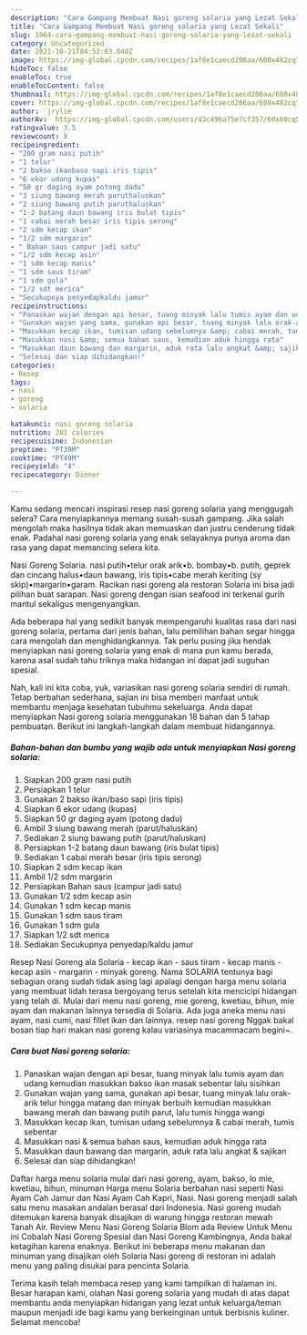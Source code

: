 ```yaml
---
description: "Cara Gampang Membuat Nasi goreng solaria yang Lezat Sekali"
title: "Cara Gampang Membuat Nasi goreng solaria yang Lezat Sekali"
slug: 1964-cara-gampang-membuat-nasi-goreng-solaria-yang-lezat-sekali
category: Uncategorized
date: 2021-10-21T04:52:03.040Z
image: https://img-global.cpcdn.com/recipes/1af8e1caecd206aa/680x482cq70/nasi-goreng-solaria-foto-resep-utama.jpg
hideToc: false
enableToc: true
enableTocContent: false
thumbnail: https://img-global.cpcdn.com/recipes/1af8e1caecd206aa/680x482cq70/nasi-goreng-solaria-foto-resep-utama.jpg
cover: https://img-global.cpcdn.com/recipes/1af8e1caecd206aa/680x482cq70/nasi-goreng-solaria-foto-resep-utama.jpg
author:  jrylie
authorAv:  https://img-global.cpcdn.com/users/d3c496a75e7cf357/60x60cq50/avatar.jpg
ratingvalue: 3.5
reviewcount: 8
recipeingredient:
- "200 gram nasi putih"
- "1 telur"
- "2 bakso ikanbaso sapi iris tipis"
- "6 ekor udang kupas"
- "50 gr daging ayam potong dadu"
- "3 siung bawang merah paruthaluskan"
- "2 siung bawang putih paruthaluskan"
- "1-2 batang daun bawang iris bulat tipis"
- "1 cabai merah besar iris tipis serong"
- "2 sdm kecap ikan"
- "1/2 sdm margarin"
- " Bahan saus campur jadi satu"
- "1/2 sdm kecap asin"
- "1 sdm kecap manis"
- "1 sdm saus tiram"
- "1 sdm gula"
- "1/2 sdt merica"
- "Secukupnya penyedapkaldu jamur"
recipeinstructions:
- "Panaskan wajan dengan api besar, tuang minyak lalu tumis ayam dan udang kemudian masukkan bakso ikan masak sebentar lalu sisihkan"
- "Gunakan wajan yang sama, gunakan api besar, tuang minyak lalu orak-arik telur hingga matang dan minyak berbuih kemudian masukkan bawang merah dan bawang putih parut, lalu tumis hingga wangi"
- "Masukkan kecap ikan, tumisan udang sebelumnya &amp; cabai merah, tumis sebentar"
- "Masukkan nasi &amp; semua bahan saus, kemudian aduk hingga rata"
- "Masukkan daun bawang dan margarin, aduk rata lalu angkat &amp; sajikan"
- "Selesai dan siap dihidangkan!"
categories:
- Resep
tags:
- nasi
- goreng
- solaria

katakunci: nasi goreng solaria 
nutrition: 281 calories
recipecuisine: Indonesian
preptime: "PT39M"
cooktime: "PT49M"
recipeyield: "4"
recipecategory: Dinner

---
```



Kamu sedang mencari inspirasi resep nasi goreng solaria yang menggugah selera? Cara menyiapkannya memang susah-susah gampang. Jika salah mengolah maka hasilnya tidak akan memuaskan dan justru cenderung tidak enak. Padahal nasi goreng solaria yang enak selayaknya punya aroma dan rasa yang dapat memancing selera kita.


Nasi Goreng Solaria. nasi putih•telur orak arik•b. bombay•b. putih, geprek dan cincang halus•daun bawang, iris tipis•cabe merah keriting (sy skip)•margarin•garam. Racikan nasi goreng ala restoran Solaria ini bisa jadi pilihan buat sarapan. Nasi goreng dengan isian seafood ini terkenal gurih mantul sekaligus mengenyangkan.

Ada beberapa hal yang sedikit banyak mempengaruhi kualitas rasa dari nasi goreng solaria, pertama dari jenis bahan, lalu pemilihan bahan segar hingga cara mengolah dan menghidangkannya. Tak perlu pusing jika hendak menyiapkan nasi goreng solaria yang enak di mana pun kamu berada, karena asal sudah tahu triknya maka hidangan ini dapat jadi suguhan spesial.


Nah, kali ini kita coba, yuk, variasikan nasi goreng solaria sendiri di rumah. Tetap berbahan sederhana, sajian ini bisa memberi manfaat untuk membantu menjaga kesehatan tubuhmu sekeluarga. Anda dapat menyiapkan Nasi goreng solaria menggunakan 18 bahan dan 5 tahap pembuatan. Berikut ini langkah-langkah dalam membuat hidangannya.

<!--inarticleads1-->

##### Bahan-bahan dan bumbu yang wajib ada untuk menyiapkan Nasi goreng solaria:

1. Siapkan 200 gram nasi putih
1. Persiapkan 1 telur
1. Gunakan 2 bakso ikan/baso sapi (iris tipis)
1. Siapkan 6 ekor udang (kupas)
1. Siapkan 50 gr daging ayam (potong dadu)
1. Ambil 3 siung bawang merah (parut/haluskan)
1. Sediakan 2 siung bawang putih (parut/haluskan)
1. Persiapkan 1-2 batang daun bawang (iris bulat tipis)
1. Sediakan 1 cabai merah besar (iris tipis serong)
1. Siapkan 2 sdm kecap ikan
1. Ambil 1/2 sdm margarin
1. Persiapkan  Bahan saus (campur jadi satu)
1. Gunakan 1/2 sdm kecap asin
1. Gunakan 1 sdm kecap manis
1. Gunakan 1 sdm saus tiram
1. Gunakan 1 sdm gula
1. Siapkan 1/2 sdt merica
1. Sediakan Secukupnya penyedap/kaldu jamur


Resep Nasi Goreng ala Solaria - kecap ikan - saus tiram - kecap manis - kecap asin - margarin - minyak goreng. Nama SOLARIA tentunya bagi sebagian orang sudah tidak asing lagi apalagi dengan harga menu solaria yang membuat lidah terasa bergoyang terus setelah kita mencicipi hidangan yang telah di. Mulai dari menu nasi goreng, mie goreng, kwetiau, bihun, mie ayam dan makanan lainnya tersedia di Solaria. Ada juga aneka menu nasi ayam, nasi cumi, nasi fillet ikan dan lainnya. resep nasi goreng Nggak bakal bosan tiap hari makan nasi goreng kalau variasinya macammacam begini~. 

<!--inarticleads2-->

##### Cara buat Nasi goreng solaria:

1. Panaskan wajan dengan api besar, tuang minyak lalu tumis ayam dan udang kemudian masukkan bakso ikan masak sebentar lalu sisihkan
1. Gunakan wajan yang sama, gunakan api besar, tuang minyak lalu orak-arik telur hingga matang dan minyak berbuih kemudian masukkan bawang merah dan bawang putih parut, lalu tumis hingga wangi
1. Masukkan kecap ikan, tumisan udang sebelumnya &amp; cabai merah, tumis sebentar
1. Masukkan nasi &amp; semua bahan saus, kemudian aduk hingga rata
1. Masukkan daun bawang dan margarin, aduk rata lalu angkat &amp; sajikan
1. Selesai dan siap dihidangkan!

Daftar harga menu solaria mulai dari nasi goreng, ayam, bakso, lo mie, kwetiau, bihun, minuman Harga menu Solaria berbahan nasi seperti Nasi Ayam Cah Jamur dan Nasi Ayam Cah Kapri, Nasi. Nasi goreng menjadi salah satu menu masakan andalan berasal dari Indonesia. Nasi goreng mudah ditemukan karena banyak disajikan di warung hingga restoran mewah Tanah Air. Review Menu Nasi Goreng Solaria Blom ada Review Untuk Menu ini Cobalah Nasi Goreng Spesial dan Nasi Goreng Kambingnya, Anda bakal ketagihan karena enaknya. Berikut ini beberapa menu makanan dan minuman yang disajikan oleh Solaria Nasi goreng di restoran ini adalah menu yang paling disukai para pencinta Solaria. 

Terima kasih telah membaca resep yang kami tampilkan di halaman ini. Besar harapan kami, olahan Nasi goreng solaria yang mudah di atas dapat membantu anda menyiapkan hidangan yang lezat untuk keluarga/teman maupun menjadi ide bagi kamu yang berkeinginan untuk berbisnis kuliner. Selamat mencoba!
